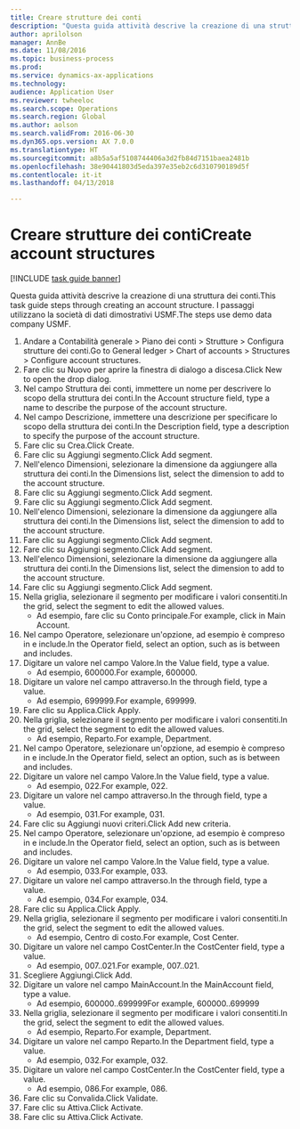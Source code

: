 ```yaml
--- 
title: Creare strutture dei conti
description: "Questa guida attività descrive la creazione di una struttura dei conti."
author: aprilolson
manager: AnnBe
ms.date: 11/08/2016
ms.topic: business-process
ms.prod: 
ms.service: dynamics-ax-applications
ms.technology: 
audience: Application User
ms.reviewer: twheeloc
ms.search.scope: Operations
ms.search.region: Global
ms.author: aolson
ms.search.validFrom: 2016-06-30
ms.dyn365.ops.version: AX 7.0.0
ms.translationtype: HT
ms.sourcegitcommit: a8b5a5af5108744406a3d2fb84d7151baea2481b
ms.openlocfilehash: 38e90441803d5eda397e35eb2c6d310790189d5f
ms.contentlocale: it-it
ms.lasthandoff: 04/13/2018

---
```

# <a name="create-account-structures"></a><span data-ttu-id="84210-103">Creare strutture dei conti</span><span class="sxs-lookup"><span data-stu-id="84210-103">Create account structures</span></span>

[!INCLUDE [task guide banner](../../includes/task-guide-banner.md)]

<span data-ttu-id="84210-104">Questa guida attività descrive la creazione di una struttura dei conti.</span><span class="sxs-lookup"><span data-stu-id="84210-104">This task guide steps through creating an account structure.</span></span> <span data-ttu-id="84210-105">I passaggi utilizzano la società di dati dimostrativi USMF.</span><span class="sxs-lookup"><span data-stu-id="84210-105">The steps use demo data company USMF.</span></span>

1. <span data-ttu-id="84210-106">Andare a Contabilità generale > Piano dei conti > Strutture > Configura strutture dei conti.</span><span class="sxs-lookup"><span data-stu-id="84210-106">Go to General ledger > Chart of accounts > Structures > Configure account structures.</span></span>
2. <span data-ttu-id="84210-107">Fare clic su Nuovo per aprire la finestra di dialogo a discesa.</span><span class="sxs-lookup"><span data-stu-id="84210-107">Click New to open the drop dialog.</span></span>
3. <span data-ttu-id="84210-108">Nel campo Struttura dei conti, immettere un nome per descrivere lo scopo della struttura dei conti.</span><span class="sxs-lookup"><span data-stu-id="84210-108">In the Account structure field, type a name to describe the purpose of the account structure.</span></span>
4. <span data-ttu-id="84210-109">Nel campo Descrizione, immettere una descrizione per specificare lo scopo della struttura dei conti.</span><span class="sxs-lookup"><span data-stu-id="84210-109">In the Description field, type a description to specify the purpose of the account structure.</span></span>
5. <span data-ttu-id="84210-110">Fare clic su Crea.</span><span class="sxs-lookup"><span data-stu-id="84210-110">Click Create.</span></span>
6. <span data-ttu-id="84210-111">Fare clic su Aggiungi segmento.</span><span class="sxs-lookup"><span data-stu-id="84210-111">Click Add segment.</span></span>
7. <span data-ttu-id="84210-112">Nell'elenco Dimensioni, selezionare la dimensione da aggiungere alla struttura dei conti.</span><span class="sxs-lookup"><span data-stu-id="84210-112">In the Dimensions list, select the dimension to add to the account structure.</span></span>
8. <span data-ttu-id="84210-113">Fare clic su Aggiungi segmento.</span><span class="sxs-lookup"><span data-stu-id="84210-113">Click Add segment.</span></span>
9. <span data-ttu-id="84210-114">Fare clic su Aggiungi segmento.</span><span class="sxs-lookup"><span data-stu-id="84210-114">Click Add segment.</span></span>
10. <span data-ttu-id="84210-115">Nell'elenco Dimensioni, selezionare la dimensione da aggiungere alla struttura dei conti.</span><span class="sxs-lookup"><span data-stu-id="84210-115">In the Dimensions list, select the dimension to add to the account structure.</span></span>
11. <span data-ttu-id="84210-116">Fare clic su Aggiungi segmento.</span><span class="sxs-lookup"><span data-stu-id="84210-116">Click Add segment.</span></span>
12. <span data-ttu-id="84210-117">Fare clic su Aggiungi segmento.</span><span class="sxs-lookup"><span data-stu-id="84210-117">Click Add segment.</span></span>
13. <span data-ttu-id="84210-118">Nell'elenco Dimensioni, selezionare la dimensione da aggiungere alla struttura dei conti.</span><span class="sxs-lookup"><span data-stu-id="84210-118">In the Dimensions list, select the dimension to add to the account structure.</span></span>
14. <span data-ttu-id="84210-119">Fare clic su Aggiungi segmento.</span><span class="sxs-lookup"><span data-stu-id="84210-119">Click Add segment.</span></span>
15. <span data-ttu-id="84210-120">Nella griglia, selezionare il segmento per modificare i valori consentiti.</span><span class="sxs-lookup"><span data-stu-id="84210-120">In the grid, select the segment to edit the allowed values.</span></span>
    * <span data-ttu-id="84210-121">Ad esempio, fare clic su Conto principale.</span><span class="sxs-lookup"><span data-stu-id="84210-121">For example, click in Main Account.</span></span>  
16. <span data-ttu-id="84210-122">Nel campo Operatore, selezionare un'opzione, ad esempio è compreso in e include.</span><span class="sxs-lookup"><span data-stu-id="84210-122">In the Operator field, select an option, such as is between and includes.</span></span>
17. <span data-ttu-id="84210-123">Digitare un valore nel campo Valore.</span><span class="sxs-lookup"><span data-stu-id="84210-123">In the Value field, type a value.</span></span>
    * <span data-ttu-id="84210-124">Ad esempio, 600000.</span><span class="sxs-lookup"><span data-stu-id="84210-124">For example, 600000.</span></span>  
18. <span data-ttu-id="84210-125">Digitare un valore nel campo attraverso.</span><span class="sxs-lookup"><span data-stu-id="84210-125">In the through field, type a value.</span></span>
    * <span data-ttu-id="84210-126">Ad esempio, 699999.</span><span class="sxs-lookup"><span data-stu-id="84210-126">For example, 699999.</span></span>  
19. <span data-ttu-id="84210-127">Fare clic su Applica.</span><span class="sxs-lookup"><span data-stu-id="84210-127">Click Apply.</span></span>
20. <span data-ttu-id="84210-128">Nella griglia, selezionare il segmento per modificare i valori consentiti.</span><span class="sxs-lookup"><span data-stu-id="84210-128">In the grid, select the segment to edit the allowed values.</span></span>
    * <span data-ttu-id="84210-129">Ad esempio, Reparto.</span><span class="sxs-lookup"><span data-stu-id="84210-129">For example, Department.</span></span>  
21. <span data-ttu-id="84210-130">Nel campo Operatore, selezionare un'opzione, ad esempio è compreso in e include.</span><span class="sxs-lookup"><span data-stu-id="84210-130">In the Operator field, select an option, such as is between and includes.</span></span>
22. <span data-ttu-id="84210-131">Digitare un valore nel campo Valore.</span><span class="sxs-lookup"><span data-stu-id="84210-131">In the Value field, type a value.</span></span>
    * <span data-ttu-id="84210-132">Ad esempio, 022.</span><span class="sxs-lookup"><span data-stu-id="84210-132">For example, 022.</span></span>  
23. <span data-ttu-id="84210-133">Digitare un valore nel campo attraverso.</span><span class="sxs-lookup"><span data-stu-id="84210-133">In the through field, type a value.</span></span>
    * <span data-ttu-id="84210-134">Ad esempio, 031.</span><span class="sxs-lookup"><span data-stu-id="84210-134">For example, 031.</span></span>  
24. <span data-ttu-id="84210-135">Fare clic su Aggiungi nuovi criteri.</span><span class="sxs-lookup"><span data-stu-id="84210-135">Click Add new criteria.</span></span>
25. <span data-ttu-id="84210-136">Nel campo Operatore, selezionare un'opzione, ad esempio è compreso in e include.</span><span class="sxs-lookup"><span data-stu-id="84210-136">In the Operator field, select an option, such as is between and includes.</span></span>
26. <span data-ttu-id="84210-137">Digitare un valore nel campo Valore.</span><span class="sxs-lookup"><span data-stu-id="84210-137">In the Value field, type a value.</span></span>
    * <span data-ttu-id="84210-138">Ad esempio, 033.</span><span class="sxs-lookup"><span data-stu-id="84210-138">For example, 033.</span></span>  
27. <span data-ttu-id="84210-139">Digitare un valore nel campo attraverso.</span><span class="sxs-lookup"><span data-stu-id="84210-139">In the through field, type a value.</span></span>
    * <span data-ttu-id="84210-140">Ad esempio, 034.</span><span class="sxs-lookup"><span data-stu-id="84210-140">For example, 034.</span></span>  
28. <span data-ttu-id="84210-141">Fare clic su Applica.</span><span class="sxs-lookup"><span data-stu-id="84210-141">Click Apply.</span></span>
29. <span data-ttu-id="84210-142">Nella griglia, selezionare il segmento per modificare i valori consentiti.</span><span class="sxs-lookup"><span data-stu-id="84210-142">In the grid, select the segment to edit the allowed values.</span></span>
    * <span data-ttu-id="84210-143">Ad esempio, Centro di costo.</span><span class="sxs-lookup"><span data-stu-id="84210-143">For example, Cost Center.</span></span>  
30. <span data-ttu-id="84210-144">Digitare un valore nel campo CostCenter.</span><span class="sxs-lookup"><span data-stu-id="84210-144">In the CostCenter field, type a value.</span></span>
    * <span data-ttu-id="84210-145">Ad esempio, 007..021.</span><span class="sxs-lookup"><span data-stu-id="84210-145">For example, 007..021.</span></span>  
31. <span data-ttu-id="84210-146">Scegliere Aggiungi.</span><span class="sxs-lookup"><span data-stu-id="84210-146">Click Add.</span></span>
32. <span data-ttu-id="84210-147">Digitare un valore nel campo MainAccount.</span><span class="sxs-lookup"><span data-stu-id="84210-147">In the MainAccount field, type a value.</span></span>
    * <span data-ttu-id="84210-148">Ad esempio, 600000..699999</span><span class="sxs-lookup"><span data-stu-id="84210-148">For example, 600000..699999</span></span>  
33. <span data-ttu-id="84210-149">Nella griglia, selezionare il segmento per modificare i valori consentiti.</span><span class="sxs-lookup"><span data-stu-id="84210-149">In the grid, select the segment to edit the allowed values.</span></span>
    * <span data-ttu-id="84210-150">Ad esempio, Reparto.</span><span class="sxs-lookup"><span data-stu-id="84210-150">For example, Department.</span></span>  
34. <span data-ttu-id="84210-151">Digitare un valore nel campo Reparto.</span><span class="sxs-lookup"><span data-stu-id="84210-151">In the Department field, type a value.</span></span>
    * <span data-ttu-id="84210-152">Ad esempio, 032.</span><span class="sxs-lookup"><span data-stu-id="84210-152">For example, 032.</span></span>  
35. <span data-ttu-id="84210-153">Digitare un valore nel campo CostCenter.</span><span class="sxs-lookup"><span data-stu-id="84210-153">In the CostCenter field, type a value.</span></span>
    * <span data-ttu-id="84210-154">Ad esempio, 086.</span><span class="sxs-lookup"><span data-stu-id="84210-154">For example, 086.</span></span>  
36. <span data-ttu-id="84210-155">Fare clic su Convalida.</span><span class="sxs-lookup"><span data-stu-id="84210-155">Click Validate.</span></span>
37. <span data-ttu-id="84210-156">Fare clic su Attiva.</span><span class="sxs-lookup"><span data-stu-id="84210-156">Click Activate.</span></span>
38. <span data-ttu-id="84210-157">Fare clic su Attiva.</span><span class="sxs-lookup"><span data-stu-id="84210-157">Click Activate.</span></span>


